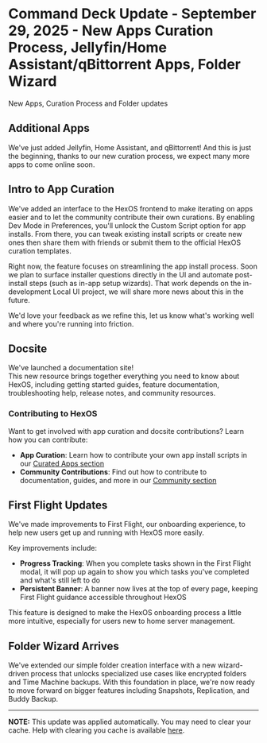 # Command Deck Update - September 29, 2025 - New Apps Curation Process, Jellyfin/Home Assistant/qBittorrent Apps, Folder Wizard

New Apps, Curation Process and Folder updates

## Additional Apps
We've just added Jellyfin, Home Assistant, and qBittorrent! And this is just the beginning, thanks to our new curation process, we expect many more apps to come online soon.

## Intro to App Curation
We've added an interface to the HexOS frontend to make iterating on apps easier and to let the community contribute their own curations. By enabling Dev Mode in Preferences, you'll unlock the Custom Script option for app installs. From there, you can tweak existing install scripts or create new ones then share them with friends or submit them to the official HexOS curation templates.

Right now, the feature focuses on streamlining the app install process. Soon we plan to surface installer questions directly in the UI and automate post-install steps (such as in-app setup wizards). That work depends on the in-development Local UI project, we will share more news about this in the future.

We'd love your feedback as we refine this, let us know what's working well and where you're running into friction.

## Docsite
We've launched a documentation site!  
This new resource brings together everything you need to know about HexOS, including getting started guides, feature documentation, troubleshooting help, release notes, and community resources.

### Contributing to HexOS
Want to get involved with app curation and docsite contributions? Learn how you can contribute:
- **App Curation**: Learn how to contribute your own app install scripts in our [Curated Apps section](/features/apps/)
- **Community Contributions**: Find out how to contribute to documentation, guides, and more in our [Community section](/community/)

## First Flight Updates
We've made improvements to First Flight, our onboarding experience, to help new users get up and running with HexOS more easily.

Key improvements include:
- **Progress Tracking**: When you complete tasks shown in the First Flight modal, it will pop up again to show you which tasks you've completed and what's still left to do
- **Persistent Banner**: A banner now lives at the top of every page, keeping First Flight guidance accessible throughout HexOS 

This feature is designed to make the HexOS onboarding process a little more intuitive, especially for users new to home server management.

## Folder Wizard Arrives
We've extended our simple folder creation interface with a new wizard-driven process that unlocks specialized use cases like encrypted folders and Time Machine backups. With this foundation in place, we're now ready to move forward on bigger features including Snapshots, Replication, and Buddy Backup.

---

**NOTE:** This update was applied automatically. You may need to clear your cache. Help with clearing you cache is available [here](/troubleshooting/common-issues/ClearCache).